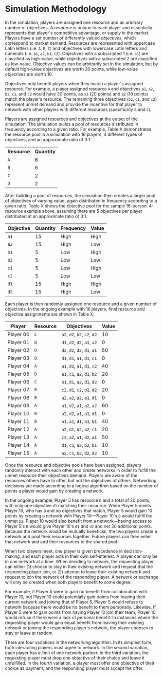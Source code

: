 # Simulation Methodology

In the simulation, players are assigned one resource and an arbitrary number of objectives. A *resource* is unique to each player and essentially represents that player's competitive advantage, or supply in the market. Players have a set number of differently valued *objectives,* which correspond to market demand. Resources are represented with uppercase Latin letters (i.e. `A`, `B`, `C`) and objectives with lowercase Latin letters and numerals (i.e. `a1`, `a2`, `b1`, `c2`). Objectives with a subscripted 1 (i.e. `a1`) are classified as high-value, while objectives with a subscripted 2 are classified as low-value. Objective values can be arbitrarily set in the simulation, but by default high-value objectives are worth 20 points, while low-value objectives are worth 10.  

Objectives only benefit players when they match a player's assigned resource. For example, a player assigned resource `A` and objectives `a1`, `a2`, `b2`, `c1`, and `c2` would have 30 points, as `a1` (20 points) and `a2` (10 points) match the player's resource. The remaining three objectives (`b2`, `c1`, and `c2`) represent unmet demand and provide the incentive for that player to network with other players with different resources (specifically `B` and `C`). 

Players are assigned resources and objectives at the outset of the simulation. The simulation builds a pool of resources distributed in frequency according to a given ratio. For example, Table X demonstrates the resource pool in a simulation with 16 players, 4 different types of objectives, and an approximate ratio of 3:1. 

Resource | Quantity
--------| --------
`A` | 6
`B` | 6
`C` | 2
`D` | 2

After building a pool of resources, the simulation then creates a larger pool of objectives of varying value, again distributed in frequency according to a given ratio. Table X shows the objective pool for the sample 16-person, 4-resource example above, assuming there are 5 objectives per player distributed at an approximate ratio of 3:1.

Objective | Quantity | Frequency | Value  
--------- | -------- | --------- | ---  
`a1`      | 15        | High       | High  
`a2`      | 15        | High       | Low  
`b1`      | 5       | Low      | High  
`b2`      | 5       | Low      | Low  
`c1`      | 5        | Low       | High  
`c2`      | 5        | Low       | Low  
`d1`      | 15       | High      | High  
`d2`      | 15       | High      | Low  

Each player is then randomly assigned one resource and a given number of objectives. In the ongoing example with 16 players, final resource and objective assignments are shown in Table X. 

Player    | Resource | Objectives                   | Value  
--------- | -------- | ---------------------------- | ---  
Player 00 | `C`      | `a2`, `d2`, `b2`, `c2`, `d2` | 10  
Player 01 | `B`      | `d1`, `d2`, `d2`, `a1`, `a2` | 0  
Player 02 | `D`      | `d2`, `d2`, `d2`, `d1`, `a1` | 50  
Player 03 | `B`      | `d1`, `d1`, `a1`, `d1`, `c1` | 0  
Player 04 | `A`      | `a1`, `d2`, `a1`, `d1`, `c2` | 40  
Player 05 | `D`      | `a1`, `c1`, `a2`, `d1`, `b2` | 20  
Player 06 | `C`      | `b1`, `d1`, `a2`, `d1`, `d2` | 0  
Player 07 | `B`      | `c2`, `d1`, `c2`, `b1`, `d2` | 20  
Player 08 | `B`      | `a2`, `a2`, `a2`, `a1`, `d1` | 0  
Player 09 | `A`      | `a1`, `d2`, `a1`, `a2`, `a2` | 60  
Player 10 | `B`      | `a2`, `d2`, `a1`, `a1`, `d1` | 0  
Player 11 | `B`      | `b1`, `a1`, `d1`, `a1`, `b1` | 40  
Player 12 | `A`      | `a2`, `d1`, `b2`, `a2`, `c1` | 20  
Player 13 | `A`      | `c2`, `a2`, `a1`, `d2`, `a1` | 50  
Player 14 | `A`      | `d1`, `c1`, `a2`, `b2`, `b1` | 10  
Player 15 | `A`      | `a2`, `c1`, `b2`, `d2`, `d2` | 10  

Once the resource and objective pools have been assigned, players randomly interact with each other and create networks in order to fulfill the unmet resource their objectives demand. Players are aware of the resources others have to offer, but not the objectives of others. Networking decisions are made according to a logical algorithm based on the number of points a player would gain by creating a network. 

In the ongoing example, Player 5 has resource `D` and a total of 20 points, with only one objective `d1` matching their resource. When Player 5 meets Player 10, who has `B` and no objectives that match, Player 5 would gain 10 points by creating a network with Player 10—Player 10's `B` would fulfill the unmet `b2`. Player 10 would also benefit from a network—having access to Player 5's `D` would give Player 10's `d1` and `d2` and net 30 additional points. Because the network would be mutually beneficial, the two players create a network and pool their resources together. Future players can then enter that network and add their resources to the shared pool. 

When two players meet, one player is given precedence in decision-making, and each player acts in their own self-interest.  A player can only be in one network at a time. When deciding to network, the requesting player can either (1) choose to stay in their existing network and request that the responding player join, or (2) attempt to leave their existing network and request to join the network of the responding player. A network or exchange will only be created when both players benefit to some degree.

For example, if Player 5 were to gain no benefit from collaboration with Player 10, but Player 10 could potentially gain points from leaving their current network and joining that of Player 5, Player 5 would refuse to network because there would be no benefit to them personally. Likewise, if Player 5 were to gain points from having Player 10 join their team, Player 10 would refuse if there were a lack of personal benefit.  In instances where the requesting player would gain equal benefit from leaving their existing network or joining the responding player's network, the player chooses to stay or leave at random. 

There are four variations in the networking algorithm. In its simplest form, both interacting players must agree to network. In the second variation, each player has a limit of one network partner. In the third variation, the requesting player must drop one objective of their choice and leave it unfulfilled. In the fourth variation, a player must offer one objective of their choice as payment, and the responding player must accept the offer.